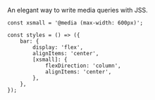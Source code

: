 An elegant way to write media queries with JSS.

```
const xsmall = '@media (max-width: 600px)';

const styles = () => ({
	bar: {
		display: 'flex',
		alignItems: 'center',
		[xsmall]: {
			flexDirection: 'column',
			alignItems: 'center',
		},
	},
});
```
